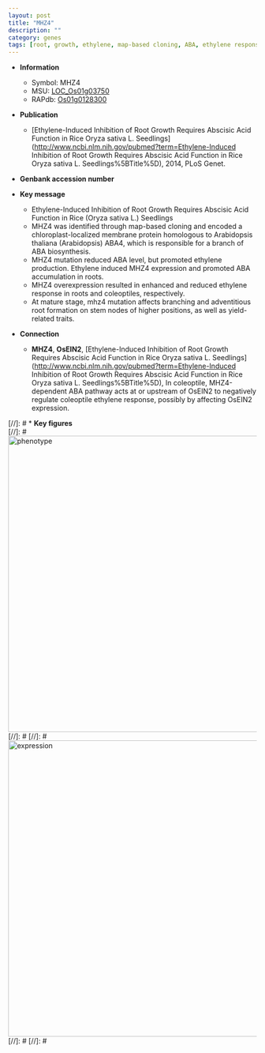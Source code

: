 ```yaml
---
layout: post
title: "MHZ4"
description: ""
category: genes
tags: [root, growth, ethylene, map-based cloning, ABA, ethylene response, branching, adventitious root formation, yield]
---
```


* **Information**  
    + Symbol: MHZ4  
    + MSU: [LOC_Os01g03750](http://rice.plantbiology.msu.edu/cgi-bin/ORF_infopage.cgi?orf=LOC_Os01g03750)  
    + RAPdb: [Os01g0128300](http://rapdb.dna.affrc.go.jp/viewer/gbrowse_details/irgsp1?name=Os01g0128300)  

* **Publication**  
    + [Ethylene-Induced Inhibition of Root Growth Requires Abscisic Acid Function in Rice Oryza sativa L. Seedlings](http://www.ncbi.nlm.nih.gov/pubmed?term=Ethylene-Induced Inhibition of Root Growth Requires Abscisic Acid Function in Rice Oryza sativa L. Seedlings%5BTitle%5D), 2014, PLoS Genet.

* **Genbank accession number**  

* **Key message**  
    + Ethylene-Induced Inhibition of Root Growth Requires Abscisic Acid Function in Rice (Oryza sativa L.) Seedlings
    + MHZ4 was identified through map-based cloning and encoded a chloroplast-localized membrane protein homologous to Arabidopsis thaliana (Arabidopsis) ABA4, which is responsible for a branch of ABA biosynthesis.
    + MHZ4 mutation reduced ABA level, but promoted ethylene production. Ethylene induced MHZ4 expression and promoted ABA accumulation in roots.
    + MHZ4 overexpression resulted in enhanced and reduced ethylene response in roots and coleoptiles, respectively.
    + At mature stage, mhz4 mutation affects branching and adventitious root formation on stem nodes of higher positions, as well as yield-related traits.

* **Connection**  
    + __MHZ4__, __OsEIN2__, [Ethylene-Induced Inhibition of Root Growth Requires Abscisic Acid Function in Rice Oryza sativa L. Seedlings](http://www.ncbi.nlm.nih.gov/pubmed?term=Ethylene-Induced Inhibition of Root Growth Requires Abscisic Acid Function in Rice Oryza sativa L. Seedlings%5BTitle%5D), In coleoptile, MHZ4-dependent ABA pathway acts at or upstream of OsEIN2 to negatively regulate coleoptile ethylene response, possibly by affecting OsEIN2 expression.

[//]: # * **Key figures**  
[//]: # <img src="http://funRiceGenes.github.io/images/MHZ4.pheno.png" alt="phenotype"  style="width: 600px;"/>
[//]: # 
[//]: # <img src="http://funRiceGenes.github.io/images/MHZ4.exp.png" alt="expression"  style="width: 600px;"/>
[//]: # 
[//]: # 
